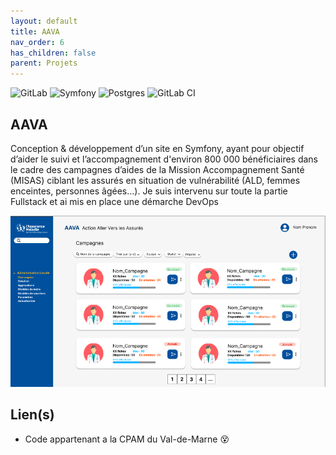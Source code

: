 ```yaml
---
layout: default
title: AAVA
nav_order: 6
has_children: false
parent: Projets
---
```


![GitLab](https://img.shields.io/badge/gitlab-%23181717.svg?style=flat&logo=gitlab&logoColor=white) ![Symfony](https://img.shields.io/badge/symfony-%23000000.svg?style=flat&logo=symfony&logoColor=white) ![Postgres](https://img.shields.io/badge/postgres-%23316192.svg?style=flat&logo=postgresql&logoColor=white) ![GitLab CI](https://img.shields.io/badge/gitlab%20ci-%23181717.svg?style=flat&logo=gitlab&logoColor=white)

## AAVA

Conception & développement d’un site en Symfony, ayant pour objectif d’aider le suivi et l’accompagnement d'environ 800 000 bénéficiaires dans le cadre des campagnes d’aides de la Mission Accompagnement Santé (MISAS) ciblant les assurés en situation de vulnérabilité (ALD, femmes enceintes, personnes âgées...). Je suis intervenu sur toute la partie Fullstack et ai mis en place une démarche DevOps

![aava](aava.png)

## Lien(s)

- Code appartenant a la CPAM du Val-de-Marne 😵